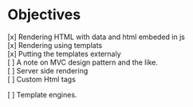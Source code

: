 # Objectives 

[x] Rendering HTML with data and html embeded in js  
[x] Rendering using templats  
[x] Putting the templates externaly  
[ ] A note on MVC design pattern and the like.  
[ ] Server side rendering  
[ ] Custom Html tags  
  
[ ] Template engines.

